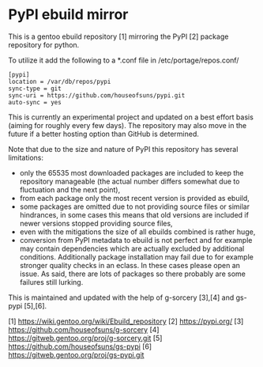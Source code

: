 # PyPI ebuild mirror

This is a gentoo ebuild repository [1] mirroring the PyPI [2] package
repository for python.

To utilize it add the following to a *.conf file in
/etc/portage/repos.conf/

```
[pypi]
location = /var/db/repos/pypi
sync-type = git
sync-uri = https://github.com/houseofsuns/pypi.git
auto-sync = yes
```

This is currently an experimental project and updated on a best effort
basis (aiming for roughly every few days). The repository may also move
in the future if a better hosting option than GitHub is determined.

Note that due to the size and nature of PyPI this repository has several
limitations:
* only the 65535 most downloaded packages are included to keep the
  repository manageable (the actual number differs somewhat due to
  fluctuation and the next point),
* from each package only the most recent version is provided as ebuild,
* some packages are omitted due to not providing source files or similar
  hindrances, in some cases this means that old versions are included if
  newer versions stopped providing source files,
* even with the mitigations the size of all ebuilds combined is rather
  huge,
* conversion from PyPI metadata to ebuild is not perfect and for example
  may contain dependencies which are actually excluded by additional
  conditions. Additionally package installation may fail due to for
  example stronger quality checks in an eclass. In these cases please
  open an issue. As said, there are lots of packages so there probably
  are some failures still lurking.

This is maintained and updated with the help of g-sorcery [3],[4] and
gs-pypi [5],[6].

[1] https://wiki.gentoo.org/wiki/Ebuild_repository
[2] https://pypi.org/
[3] https://github.com/houseofsuns/g-sorcery
[4] https://gitweb.gentoo.org/proj/g-sorcery.git
[5] https://github.com/houseofsuns/gs-pypi
[6] https://gitweb.gentoo.org/proj/gs-pypi.git
